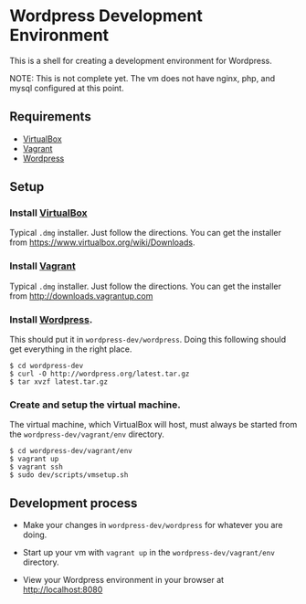 # Wordpress Development Environment
This is a shell for creating a development environment for Wordpress.

NOTE: This is not complete yet.  The vm does not have nginx, php, and mysql
configured at this point.


## Requirements

- [VirtualBox][0]
- [Vagrant][1]
- [Wordpress][2]


## Setup


### Install [VirtualBox][0]
Typical `.dmg` installer.  Just follow the directions.  You can get the
installer from <https://www.virtualbox.org/wiki/Downloads>.


### Install [Vagrant][1]
Typical `.dmg` installer.  Just follow the directions.  You can get the
installer from <http://downloads.vagrantup.com>


### Install [Wordpress][2].
This should put it in `wordpress-dev/wordpress`.  Doing this following should
get everything in the right place.

    $ cd wordpress-dev
    $ curl -O http://wordpress.org/latest.tar.gz
    $ tar xvzf latest.tar.gz


### Create and setup the virtual machine.
The virtual machine, which VirtualBox will host, must always be started from
the `wordpress-dev/vagrant/env` directory.

    $ cd wordpress-dev/vagrant/env
    $ vagrant up
    $ vagrant ssh
    $ sudo dev/scripts/vmsetup.sh


## Development process

- Make your changes in `wordpress-dev/wordpress` for whatever you are doing.

- Start up your vm with `vagrant up` in the `wordpress-dev/vagrant/env`
  directory.

- View your Wordpress environment in your browser at <http://localhost:8080>




[0]: https://www.virtualbox.org/wiki/Downloads
[1]: http://downloads.vagrantup.com
[2]: http://wordpress.org/download
